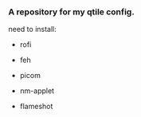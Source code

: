 ### A repository for my qtile config. 

need to install:

- rofi

- feh

- picom

- nm-applet

- flameshot
